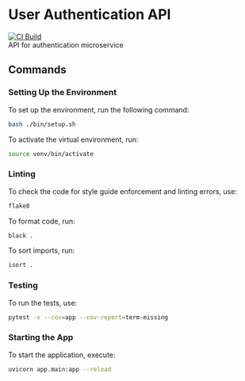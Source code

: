 # User Authentication API
[![CI Build](https://github.com/eyadarouaz/auth-api/actions/workflows/ci-build.yaml/badge.svg)](https://github.com/eyadarouaz/auth-api/actions/workflows/ci-build.yaml)  
API for authentication microservice  
## Commands

### Setting Up the Environment
To set up the environment, run the following command:
```sh
bash ./bin/setup.sh
```
To activate the virtual environment, run: 
```sh
source venv/bin/activate
```
### Linting
To check the code for style guide enforcement and linting errors, use:
```sh
flake8
```
To format code, run:
```sh
black .
```
To sort imports, run:
```sh
isort .
```

### Testing
To run the tests, use:
```sh
pytest -v --cov=app --cov-report=term-missing
```

### Starting the App
To start the application, execute:
```sh
uvicorn app.main:app --reload
```

